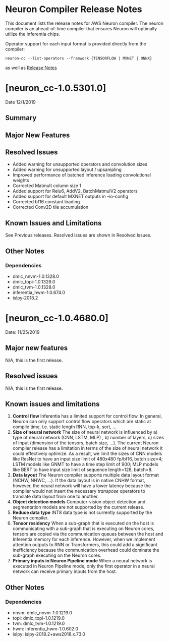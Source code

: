 # Neuron Compiler Release Notes

This document lists the release notes for AWS Neuron compiler. The neuron compiler is an ahead-of-time compiler that ensures Neuron will optimally utilize the Inferentia chips.

Operator support for each input format is provided directly from the compiler:

```
neuron-cc --list-operators --framwork {TENSORFLOW | MXNET | ONNX}
```

 as well as [Release Notes](./)

# [neuron_cc-1.0.5301.0]

Date 12/1/2019

## Summary

## Major New Features

## Resolved Issues

* Added warning for unsupported operators and convolution sizes
* Added warning for unsupported layout / upsampling
* Improved performance of batched inference loading convolutional weights
* Corrected Matmult column size 1
* Added support for Relu6, AddV2, BatchMatmulV2 operators
* Added support for default MXNET outputs in –io-config
* Corrected bf16 constant loading
* Corrected Conv2D tile accumulation 

## Known Issues and Limitations

See Previous releases. Resolved issues are shown in Resolved Issues.

## Other Notes

### Dependencies

* dmlc_nnvm-1.0.1328.0 
* dmlc_topi-1.0.1328.0 
* dmlc_tvm-1.0.1328.0 
* inferentia_hwm-1.0.674.0 
* islpy-2018.2

# [neuron_cc-1.0.4680.0]

Date:  11/25/2019

## Major new features

N/A, this is the first release.

## Resolved issues

N/A, this is the first release.

## Known issues and limitations

1. **Control flow** Inferentia has a limited support for control flow. In general, Neuron can only support control flow operators which are static at compile time, i.e. static length RNN, top-k, sort, ...
2. **Size of neural network** The size of neural network is influenced by a) type of neural network (CNN, LSTM, MLP) , b) number of layers, c) sizes of input (dimension of the tensors, batch size, ...). The current Neuron compiler release has a limitation in terms of the size of neural network it could effectively optimize. As a result, we limit the sizes of CNN models like ResNet to have an input size limit of 480x480 fp/bf16, batch size=4; LSTM models like GNMT to have a time step limit of 900; MLP models like BERT to have input size limit of sequence length=128, batch=8.
3. **Data layout**  The Neuron compiler supports multiple data layout format (NCHW, NHWC, ...). If the data layout is in native CNHW format, however, the neural network will have a lower latency because the compiler would not insert the necessary _*transpose*_ operators to translate data layout from one to another.
4. **Object detection models** Computer-vision object detection and segmentation models are not supported by the current release.
5. **Reduce data type** INT8 data type is not currently supported by the Neuron compiler.
6. **Tensor residency** When a sub-graph that is executed on the host is communicating with a sub-graph that is executing on Neuron cores, tensors are copied via the communication queues between the host and Inferentia memory for each inference. However, when we implement attention outputs to RNN or Transformers, this could add a significant inefficiency because the communication overhead could dominate the sub-graph executing on the Neuron cores. 
7. **Primary inputs in Neuron Pipeline mode** When a neural network is executed in Neuron Pipeline mode, only the first operator in a neural network can receive primary inputs from the host.

## Other Notes

### Dependencies

* nnvm: dmlc_nnvm-1.0.1219.0
* topi: dmlc_topi-1.0.1219.0
* tvm: dmlc_tvm-1.0.1219.0
* hwm: inferentia_hwm-1.0.602.0
* islpy: islpy-2018.2+aws2018.x.73.0


